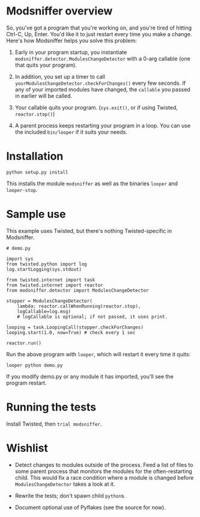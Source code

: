 Modsniffer overview
==============

So, you've got a program that you're working on, and you're tired of
hitting Ctrl-C, Up, Enter.  You'd like it to just restart every time you
make a change.  Here's how Modsniffer helps you solve this problem:

1.	Early in your program startup, you instantiate
	`modsniffer.detector.ModulesChangeDetector` with a 0-arg callable
	(one that quits your program).

2.	In addition, you set up a timer to call `yourModulesChangeDetector.checkForChanges()`
	every few seconds.  If any of your imported modules have changed,
	the `callable` you passed in earlier will be called.

3.	Your callable quits your program. (`sys.exit()`, or if using Twisted, `reactor.stop()`)

4.	A parent process keeps restarting your program in a loop.  You can use
	the included `bin/looper` if it suits your needs.


Installation
========
`python setup.py install`

This installs the module `modsniffer` as well as the binaries `looper` and `looper-stop`.


Sample use
========
This example uses Twisted, but there's nothing Twisted-specific in Modsniffer.

```
# demo.py

import sys
from twisted.python import log
log.startLogging(sys.stdout)

from twisted.internet import task
from twisted.internet import reactor
from modsniffer.detector import ModulesChangeDetector

stopper = ModulesChangeDetector(
	lambda: reactor.callWhenRunning(reactor.stop),
	logCallable=log.msg)
	# logCallable is optional; if not passed, it uses print.

looping = task.LoopingCall(stopper.checkForChanges)
looping.start(1.0, now=True) # check every 1 sec

reactor.run()
```

Run the above program with `looper`, which will restart it every time it quits:

```
looper python demo.py
```

If you modify demo.py or any module it has imported, you'll see the program restart.


Running the tests
=============

Install Twisted, then `trial modsniffer`.


Wishlist
=====
*	Detect changes to modules outside of the process.  Feed a list of files
	to some parent process that monitors the modules for the often-restarting child.
	This would fix a race condition where a module is changed before
	`ModulesChangeDetector` takes a look at it.

*	Rewrite the tests; don't spawn child `python`s.

*	Document optional use of Pyflakes (see the source for now).
